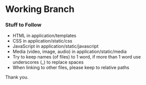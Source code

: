 # Working Branch

### Stuff to Follow
- HTML in application/templates
- CSS in application/static/css
- JavaScript in application/static/javascript
- Media (video, image, audio) in application/static/media
- Try to keep names (of files) to 1 word, if more than 1 word use underscores (_) to replace spaces
- When linking to other files, please keep to relative paths

Thank you.
